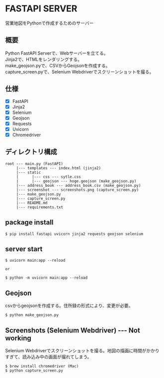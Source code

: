 # FASTAPI SERVER

営業地図をPythonで作成するためのサーバー

## 概要

Python FastAPI Serverで、Webサーバーを立てる。  
Jinja2で、HTMLをレンダリングする。  
make_geojson.pyで、CSVからGeojsonを作成する。  
capture_screen.pyで、Selenium Webdriverでスクリーンショットを撮る。  

## 仕様

- [x] FastAPI
- [x] Jinja2
- [x] Selenium
- [x] Geojson
- [x] Requests
- [x] Uvicorn
- [x] Chromedriver

## ディレクトリ構成

```Console
root --- main.py (FastAPI)
     |--- templates --- index.html (jinja2)
     |--- static
     |      |--- css --- sytle.css
     |      |--- geojson --- hoge.geojson (make_geojson.py)
     |--- address_book --- address_book.csv (make_geojson.py)
     |--- screenshot --- screenshots.png (capture_screen.py)
     |--- make_geojson.py
     |--- capture_screen.py
     |--- README.md
     |--- requirements.txt
```

## package install

```Console
$ pip install fastapi uvicorn jinja2 requests geojson selenium
```

## server start

```Console
$ uvicorn main:app --reload

or

$ python -m uvicorn main:app --reload
```

## Geojson

csvからgeojsonを作成する。住所録の形式により、変更が必要。

```Console
$ python make_geojson.py
```

## Screenshots (Selenium Webdriver) --- Not working

Selenium Webdriverでスクリーンショットを撮る。地図の描画に時間がかかりすぎて、読み込み中の画面が撮れてしまう。

```Console
$ brew install chromedriver (Mac)
$ python capture_screen.py
```